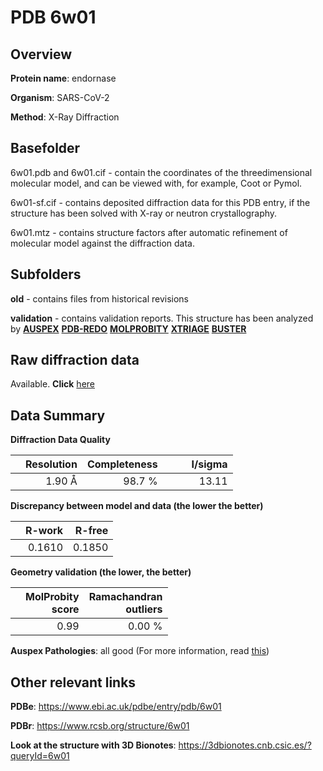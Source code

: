 # PDB 6w01

## Overview

**Protein name**: endornase

**Organism**: SARS-CoV-2

**Method**: X-Ray Diffraction

## Basefolder

6w01.pdb and 6w01.cif - contain the coordinates of the threedimensional molecular model, and can be viewed with, for example, Coot or Pymol.

6w01-sf.cif - contains deposited diffraction data for this PDB entry, if the structure has been solved with X-ray or neutron crystallography.

6w01.mtz - contains structure factors after automatic refinement of molecular model against the diffraction data.

## Subfolders



**old** - contains files from historical revisions

**validation** - contains validation reports. This structure has been analyzed by [**AUSPEX**](https://github.com/thorn-lab/coronavirus_structural_task_force/tree/master/pdb/endornase/SARS-CoV-2/6w01/validation/auspex) [**PDB-REDO**](https://github.com/thorn-lab/coronavirus_structural_task_force/tree/master/pdb/endornase/SARS-CoV-2/6w01/validation/pdb-redo) [**MOLPROBITY**](https://github.com/thorn-lab/coronavirus_structural_task_force/tree/master/pdb/endornase/SARS-CoV-2/6w01/validation/molprobity) [**XTRIAGE**](https://github.com/thorn-lab/coronavirus_structural_task_force/blob/master/pdb/endornase/SARS-CoV-2/6w01/validation/Xtriage_output.log) [**BUSTER**](https://www.globalphasing.com/buster/wiki/index.cgi?Covid19Pdb6W01)

## Raw diffraction data

Available. **Click** [here](https://doi.org/10.18430/m36w01) 

## Data Summary
**Diffraction Data Quality**

|   | Resolution | Completeness| I/sigma |
|---|-------------:|----------------:|--------------:|
|   |1.90 Å|98.7  %|<img width=50/>13.11|

**Discrepancy between model and data (the lower the better)**

|   | **R-work**| **R-free**   
|---|-------------:|----------------:|           
||  0.1610|  0.1850|

**Geometry validation (the lower, the better)**

|   |**MolProbity<br>score**| **Ramachandran<br>outliers** 
|---|-------------:|----------------:|
||  0.99|  0.00 %|

**Auspex Pathologies**: all good (For more information, read [this](https://github.com/thorn-lab/coronavirus_structural_task_force/blob/master/pdb/endornase/SARS-CoV-2/6w01/validation/auspex/6w01_auspex_comments.txt))

 



## Other relevant links 
**PDBe**:  https://www.ebi.ac.uk/pdbe/entry/pdb/6w01
 
**PDBr**: https://www.rcsb.org/structure/6w01 

**Look at the structure with 3D Bionotes**: https://3dbionotes.cnb.csic.es/?queryId=6w01

